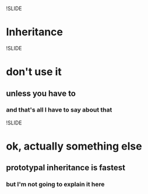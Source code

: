 !SLIDE

# Inheritance

!SLIDE

# don't use it

## unless you have to

### and that's all I have to say about that

!SLIDE

# ok, actually something else

## prototypal inheritance is fastest

### but I'm not going to explain it here